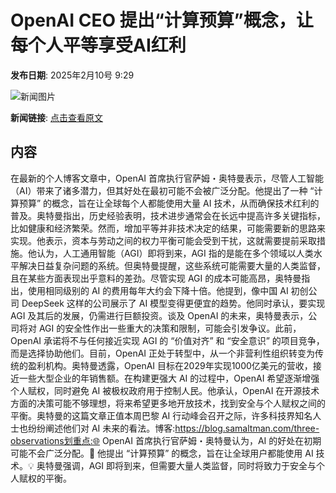 # OpenAI CEO 提出“计算预算”概念，让每个人平等享受AI红利

**发布日期**: 2025年2月10号 9:29

![新闻图片](https://pic.chinaz.com/picmap/thumb/202405110933330041_0.jpg)

**新闻链接**: [点击查看原文](https://www.aibase.com/zh/news/15189)

## 内容

在最新的个人博客文章中，OpenAI 首席执行官萨姆・奥特曼表示，尽管人工智能（AI）带来了诸多潜力，但其好处在最初可能不会被广泛分配。他提出了一种 “计算预算” 的概念，旨在让全球每个人都能使用大量 AI 技术，从而确保技术红利的普及。奥特曼指出，历史经验表明，技术进步通常会在长远中提高许多关键指标，比如健康和经济繁荣。然而，增加平等并非技术决定的结果，可能需要新的思路来实现。他表示，资本与劳动之间的权力平衡可能会受到干扰，这就需要提前采取措施。他认为，人工通用智能（AGI）即将到来，AGI 指的是能在多个领域以人类水平解决日益复杂问题的系统。但奥特曼提醒，这些系统可能需要大量的人类监督，且在某些方面表现出乎意料的差劲。尽管实现 AGI 的成本可能高昂，奥特曼指出，使用相同级别的 AI 的费用每年大约会下降十倍。他提到，像中国 AI 初创公司 DeepSeek 这样的公司展示了 AI 模型变得更便宜的趋势。他同时承认，要实现 AGI 及其后的发展，仍需进行巨额投资。谈及 OpenAI 的未来，奥特曼表示，公司将对 AGI 的安全性作出一些重大的决策和限制，可能会引发争议。此前，OpenAI 承诺将不与任何接近实现 AGI 的 “价值对齐” 和 “安全意识” 的项目竞争，而是选择协助他们。目前，OpenAI 正处于转型中，从一个非营利性组织转变为传统的盈利机构。奥特曼透露，OpenAI 目标在2029年实现1000亿美元的营收，接近一些大型企业的年销售额。在构建更强大 AI 的过程中，OpenAI 希望逐渐增强个人赋权，同时避免 AI 被极权政府用于控制人民。他承认，OpenAI 在开源技术方面的决策可能不够理想，将来希望更多地开放技术，找到安全与个人赋权之间的平衡。奥特曼的这篇文章正值本周巴黎 AI 行动峰会召开之际，许多科技界知名人士也纷纷阐述他们对 AI 未来的看法。博客:https://blog.samaltman.com/three-observations划重点:🌐 OpenAI 首席执行官萨姆・奥特曼认为，AI 的好处在初期可能不会广泛分配。🤖 他提出 “计算预算” 的概念，旨在让全球用户都能使用 AI 技术。💡 奥特曼强调，AGI 即将到来，但需要大量人类监督，同时将致力于安全与个人赋权的平衡。
